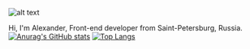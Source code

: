 ![alt text](https://ibb.co/whn9bM9)

Hi, I'm Alexander, Front-end developer from Saint-Petersburg, Russia.
[![Anurag's GitHub stats](https://github-readme-stats.vercel.app/api?username=Hittau)](https://github.com/Hittau/github-readme-stats) [![Top Langs](https://github-readme-stats.vercel.app/api/top-langs/?username=Hittau&layout=compact)](https://github.com/Hittau/github-readme-stats)
